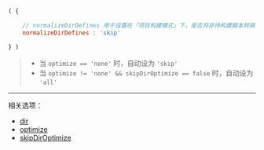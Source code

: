 ```js
( {

    // normalizeDirDefines 用于设置在「项目构建模式」下，是否将非待构建脚本转换为标准 AMD 模块（分析局部 require 调用并将依赖显式放入 deps 实参中）
    normalizeDirDefines : 'skip'

} )
```

> - 当 `optimize == 'none'` 时，自动设为 `'skip'`
> - 当 `optimize != 'none' && skipDirOptimize == false` 时，自动设为 `'all'`

---

相关选项：

- [dir](./dir.md)
- [optimize](./optimize.md)
- [skipDirOptimize](./skipDirOptimize.md)
